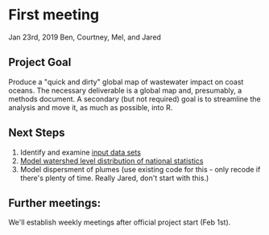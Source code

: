 # First meeting

Jan 23rd, 2019
Ben, Courtney, Mel, and Jared

## Project Goal
Produce a "quick and dirty" global map of wastewater impact on coast oceans. 
The necessary deliverable is a global map and, presumably,
a methods document.
A secondary (but not required) goal is to streamline the analysis and 
move it, as much as possible, into R.

## Next Steps
1. Identify and examine [input data sets](https://github.com/jkibele/wastewater/issues/1)
2. [Model watershed level distribution of national statistics](https://github.com/jkibele/wastewater/issues/2)
3. Model dispersment of plumes (use existing code for this - only recode if there's plenty of time. Really Jared, don't start with this.)

## Further meetings:
We'll establish weekly meetings after official project start (Feb 1st). 

